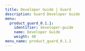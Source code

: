 ```yaml
---
title: Developer Guide | Guard
description: Guard Developer Guide
menu:
  product_guard_0.1.1:
    identifier: developer-guide
    name: Developer Guide
    weight: 40
menu_name: product_guard_0.1.1
---
```

